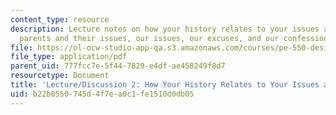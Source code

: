 ```yaml
---
content_type: resource
description: Lecture notes on how your history relates to your issues and excuses,
  parents and their issues, our issues, our excuses, and our confessions.
file: https://ol-ocw-studio-app-qa.s3.amazonaws.com/courses/pe-550-designing-your-life-spring-2009/b22b0550745d4f7ea0c1fe1510d0db05_MITPE_550iap09_s09_lec02_iap07.pdf
file_type: application/pdf
parent_uid: 777fcc7e-5f44-7829-e4df-ae458249f8d7
resourcetype: Document
title: 'Lecture/Discussion 2: How Your History Relates to Your Issues and Excuses'
uid: b22b0550-745d-4f7e-a0c1-fe1510d0db05
---
```

